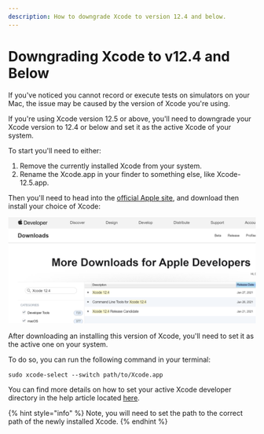 ```yaml
---
description: How to downgrade Xcode to version 12.4 and below.
---
```


# Downgrading Xcode to v12.4 and Below

If you've noticed you cannot record or execute tests on simulators on your Mac, the issue may be caused by the version of Xcode you're using.

If you're using Xcode version 12.5 or above, you'll need to downgrade your Xcode version to 12.4 or below and set it as the active Xcode of your system.

To start you'll need to either:

1. Remove the currently installed Xcode from your system.
2. Rename the Xcode.app in your finder to something else, like Xcode-12.5.app.

Then you'll need to head into the [official Apple site](https://developer.apple.com/download/more/?=xcode), and download then install your choice of Xcode:

![Apple Download Center.](../.gitbook/assets/image%20%28425%29.png)

After downloading an installing this version of Xcode, you'll need to set it as the active one on your system.

To do so, you can run the following command in your terminal:

```text
sudo xcode-select --switch path/to/Xcode.app
```

You can find more details on how to set your active Xcode developer directory in the help article located [here](https://intercom.help/testprojectio/en/articles/4826614-using-ios-simulators-with-testproject).

{% hint style="info" %}
Note, you will need to set the path to the correct path of the newly installed Xcode.
{% endhint %}




